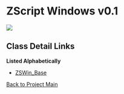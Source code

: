 # ZScript Windows v0.1

![](https://github.com/Saican/ZSWin/blob/master/README/ZSWin_Logo.png)

## Class Detail Links
**Listed Alphabetically**
- [ZSWin_Base]()


[Back to Project Main](https://github.com/Saican/ZSWin "Back to Project Main")